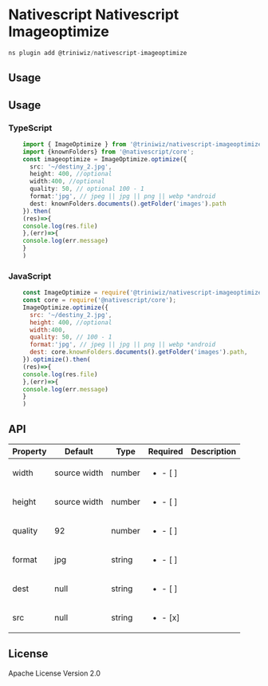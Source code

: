 # Nativescript Nativescript Imageoptimize

```javascript
ns plugin add @triniwiz/nativescript-imageoptimize
```

## Usage


## Usage 

### TypeScript
```ts
    import { ImageOptimize } from '@triniwiz/nativescript-imageoptimize';
    import {knownFolders} from '@nativescript/core';
    const imageoptimize = ImageOptimize.optimize({
      src: '~/destiny_2.jpg',
      height: 400, //optional
      width:400, //optional
      quality: 50, // optional 100 - 1
      format:'jpg', // jpeg || jpg || png || webp *android
      dest: knownFolders.documents().getFolder('images').path
    }).then(
    (res)=>{
    console.log(res.file)
    },(err)=>{
    console.log(err.message)
    }
    )
```

### JavaScript
```js
    const ImageOptimize = require('@triniwiz/nativescript-imageoptimize').ImageOptimize;
    const core = require('@nativescript/core');
    ImageOptimize.optimize({
      src: '~/destiny_2.jpg',
      height: 400, //optional
      width:400,
      quality: 50, // 100 - 1
      format:'jpg', // jpeg || jpg || png || webp *android
      dest: core.knownFolders.documents().getFolder('images').path,
    }).optimize().then(
    (res)=>{
    console.log(res.file)
    },(err)=>{
    console.log(err.message)
    }
    )
```

## API

    
| Property | Default | Type | Required | Description  |
| --- | --- | --- | ---| ---|
| width | source width | number | <ul><li>- [ ] </li></ul> |
| height | source width | number  | <ul><li>- [ ] </li></ul> |
| quality | 92 | number | <ul><li>- [ ] </li></ul> | |
| format | jpg | string | <ul><li>- [ ] </li></ul> |
| dest | null | string | <ul><li>- [ ] </li></ul> |
| src | null | string | <ul><li>- [x] </li></ul> |

## License

Apache License Version 2.0
